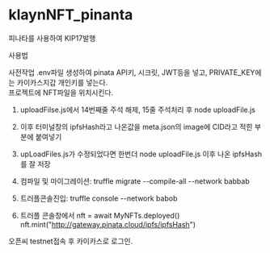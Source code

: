 # klaynNFT_pinanta
피나타를 사용하여 KIP17발행

사용법

사전작업
.env파일 생성하여 pinata API키, 시크릿, JWT등을 넣고, PRIVATE_KEY에는 카이카스지갑 개인키를 넣는다.     
프로젝트에 NFT파일을 위치시킨다.

1. uploadFilse.js에서 14번째줄 주석 해제, 15줄 주석처리 후 node uploadFile.js

2. 이후 터미널창의 ipfsHash라고 나온값을 meta.json의 image에 CID라고 적힌 부분에 붙여넣기

3. upLoadFiles.js가 수정되었다면 한번더 node uploadFile.js
   이후 나온 ipfsHash를 잘 저장
   
4. 컴파일 및 마이그레이션: truffle migrate --compile-all --network babbab

5. 트러플콘솔진입: truffle console --network babob

6. 트러플 콘솔창에서
   nft = await MyNFTs.deployed()
   nft.mint("http://gateway.pinata.cloud/ipfs/ipfsHash")


오픈씨 testnet접속 후 카이카스로 로그인.
